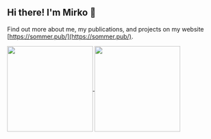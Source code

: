 ## Hi there! I'm Mirko 👋

Find out more about me, my publications, and projects on my website [https://sommer.pub/](https://sommer.pub/).


<a href="https://github-readme-stats-phi-two-88.vercel.app/api">
  <img height=200 align="center" src="https://github-readme-stats-phi-two-88.vercel.app/api?username=mirko-sommer&theme=shadow_blue&hide_rank=true&card_width=350" />
</a>
<a href="https://github-readme-stats-phi-two-88.vercel.app/api">
  <img height=200 align="center" src="https://github-readme-stats-phi-two-88.vercel.app/api/top-langs?username=mirko-sommer&langs_count=8&card_width=350&theme=shadow_blue&layout=compact" />
</a>
